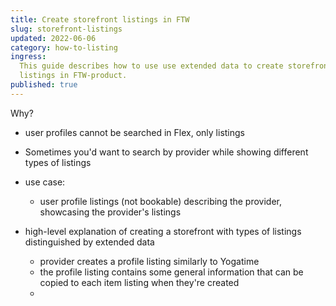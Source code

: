 ```yaml
---
title: Create storefront listings in FTW
slug: storefront-listings
updated: 2022-06-06
category: how-to-listing
ingress:
  This guide describes how to use use extended data to create storefront
  listings in FTW-product.
published: true
---
```


Why?

- user profiles cannot be searched in Flex, only listings
- Sometimes you'd want to search by provider while showing different
  types of listings
- use case:

  - user profile listings (not bookable) describing the provider,
    showcasing the provider's listings

- high-level explanation of creating a storefront with types of listings
  distinguished by extended data
  - provider creates a profile listing similarly to Yogatime
  - the profile listing contains some general information that can be
    copied to each item listing when they're created
  -

